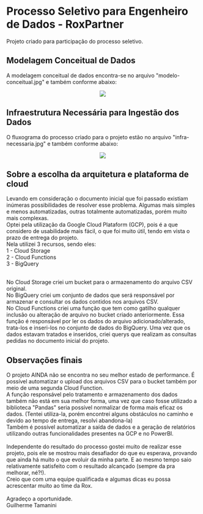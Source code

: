 # Processo Seletivo para Engenheiro de Dados - RoxPartner
Projeto criado para participação do processo seletivo.

## Modelagem Conceitual de Dados
A modelagem conceitual de dados encontra-se no arquivo "modelo-conceitual.jpg" e também conforme abaixo:

<div align="center">
<img src="https://user-images.githubusercontent.com/38978227/160310329-1340f66f-0c0f-48f5-b44d-481a5ecc3665.jpg">
</div>

## Infraestrutura Necessária para Ingestão dos Dados
O fluxograma do processo criado para o projeto estão no arquivo "infra-necessaria.jpg" e também conforme abaixo:

<div align="center">
<img src="https://user-images.githubusercontent.com/38978227/160310329-1340f66f-0c0f-48f5-b44d-481a5ecc3665.jpg">
</div>

## Sobre a escolha da arquitetura e plataforma de cloud
  Levando em consideração o documento inicial que foi passado existiam inúmeras possibilidades de resolver esse problema. Algumas mais simples e menos automatizadas, outras totalmente automatizadas, porém muito mais complexas.
  <br /> Optei pela utilização da Google Cloud Plataform (GCP), pois é a que considero de usabilidade mais fácil, o que foi muito útil, tendo em vista o prazo de entrega do projeto.
  <br /> Nela utilizei 3 recursos, sendo eles:
  <br /> 1 - Cloud Storage
  <br /> 2 - Cloud Functions
  <br /> 3 - BigQuery

<br /> No Cloud Storage criei um bucket para o armazenamento do arquivo CSV original.
<br /> No BigQuery criei um conjunto de dados que será responsável por armazenar e consultar os dados contidos nos arquivos CSV.
<br /> No Cloud Functions criei uma função que tem como gatilho qualquer inclusão ou alteração de arquivo no bucket criado anteriormente. Essa função é responsável por ler os dados do arquivo adicionado/alterado, trata-los e inseri-los no conjunto de dados do BigQuery.
Uma vez que os dados estavam tratados e inseridos, criei querys que realizam as consultas pedidas no documento inicial do projeto.

## Observações finais
O projeto AINDA não se encontra no seu melhor estado de performance. É possível automatizar o upload dos arquivos CSV para o bucket também por meio de uma segunda Cloud Function. <br />
A função responsável pelo tratamento e armazenamento dos dados também não está em sua melhor forma, uma vez que caso fosse utilizado a biblioteca "Pandas" seria possível normalizar de forma mais eficaz os dados. (Tentei utiliza-la, porém encontrei alguns obstáculos no caminho e devido ao tempo de entrega, resolvi abandona-la) 
<br />
Também é possível automatizar a saída de dados e a geração de relatórios utilizando outras funcionalidades presentes na GCP e no PowerBI.
<br />
<br />
Independente do resultado do processo gostei muito de realizar esse projeto, pois ele se mostrou mais desafiador do que eu esperava, provando que ainda há muito o que evoluir da minha parte. E ao mesmo tempo saio relativamente satisfeito com o resultado alcançado (sempre da pra melhorar, né?!).
<br />
Creio que com uma equipe qualificada e algumas dicas eu possa acrescentar muito ao time da Rox.
<br />
<br />
Agradeço a oportunidade.
<br />
Guilherme Tamanini
